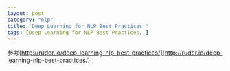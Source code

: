 ```yaml
---
layout: post
category: "nlp"
title: "Deep Learning for NLP Best Practices "
tags: [Deep Learning for NLP Best Practices, ]
---
```


参考[http://ruder.io/deep-learning-nlp-best-practices/](http://ruder.io/deep-learning-nlp-best-practices/)


